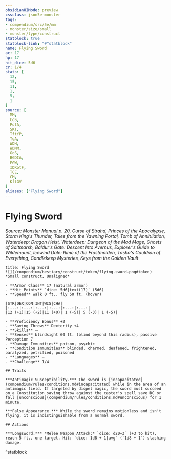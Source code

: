 ```yaml
---
obsidianUIMode: preview
cssclass: json5e-monster
tags:
- compendium/src/5e/mm
- monster/size/small
- monster/type/construct
statblock: true
statblock-link: "#^statblock"
name: Flying Sword
ac: 17
hp: 17
hit_dice: 5d6
cr: 1/4
stats: [
  12,
  15,
  11,
  1,
  5,
  1
]
source: [
  MM,
  CoS,
  PotA,
  SKT,
  TftYP,
  ToA,
  WDH,
  WDMM,
  GoS,
  BGDIA,
  EGW,
  IDRotF,
  TCE,
  CM,
  KftGV
]
aliases: ["Flying Sword"]
---
```

# Flying Sword
*Source: Monster Manual p. 20, Curse of Strahd, Princes of the Apocalypse, Storm King's Thunder, Tales from the Yawning Portal, Tomb of Annihilation, Waterdeep: Dragon Heist, Waterdeep: Dungeon of the Mad Mage, Ghosts of Saltmarsh, Baldur's Gate: Descent Into Avernus, Explorer's Guide to Wildemount, Icewind Dale: Rime of the Frostmaiden, Tasha's Cauldron of Everything, Candlekeep Mysteries, Keys from the Golden Vault*  

```ad-statblock
title: Flying Sword
![](/compendium/bestiary/construct/token/flying-sword.png#token)
*Small construct, Unaligned*

- **Armor Class** 17 (natural armor)
- **Hit Points** `dice: 5d6|text(17)` (5d6) 
- **Speed** walk 0 ft., fly 50 ft. (hover)

|STR|DEX|CON|INT|WIS|CHA|
|:---:|:---:|:---:|:---:|:---:|:---:|
|12 (+1)|15 (+2)|11 (+0)| 1 (-5)| 5 (-3)| 1 (-5)|

- **Proficiency Bonus** +2
- **Saving Throws** Dexterity +4
- **Skills** ⏤
- **Senses** blindsight 60 ft. (blind beyond this radius), passive Perception 7
- **Damage Immunities** poison, psychic
- **Condition Immunities** blinded, charmed, deafened, frightened, paralyzed, petrified, poisoned
- **Languages** —
- **Challenge** 1/4

## Traits

***Antimagic Susceptibility.*** The sword is [incapacitated](compendium/rules/conditions.md#incapacitated) while in the area of an antimagic field. If targeted by dispel magic, the sword must succeed on a Constitution saving throw against the caster's spell save DC or fall [unconscious](compendium/rules/conditions.md#unconscious) for 1 minute.

***False Appearance.*** While the sword remains motionless and isn't flying, it is indistinguishable from a normal sword.

## Actions

***Longsword.*** *Melee Weapon Attack:* `dice: d20+3` (+3 to hit), reach 5 ft., one target. Hit: `dice: 1d8 + 1|avg` (`1d8 + 1`) slashing damage.
```
^statblock